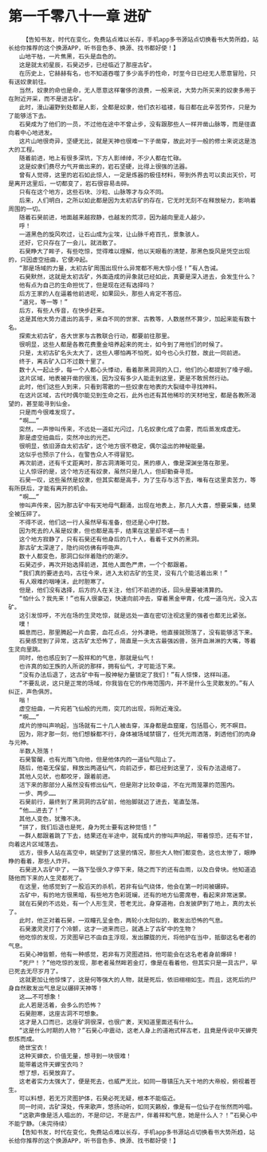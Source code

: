 # 第一千零八十一章 进矿
        【告知书友，时代在变化，免费站点难以长存，手机app多书源站点切换看书大势所趋，站长给你推荐的这个换源APP，听书音色多、换源、找书都好使！】
       山地干枯，一片焦黑，石头是血色的。
       这是就太初星辰，石昊迈步，已经临近了那座古矿。
       在历史上，它赫赫有名，也不知道吞噬了多少高手的性命，时至今日已经无人愿意冒险，只有送奴隶前往。
       当然，奴隶的命也是命，无人愿意这样奢侈的浪费，一般来说，大势力所买来的奴隶多用于在附近开采，而不是进古矿。
       此时，漫山遍野到处都是人影，全都是奴隶，他们衣衫褴褛，每日都在此辛苦劳作，只是为了能够活下去。
       石昊成为了他们的一员，不过他在途中不曾止步，没有跟那些人一样开凿山脉等，而是径直向着中心地进发。
       这片山地很奇异，坚硬无比，就是天神也很难一下子凿穿，故此对于一般的修士来说这是浩大的工程。
       随着前进，地上有很多深坑，下方人影绰绰，不少人都在忙碌。
       这是奴隶们费尽力气开凿出来的，岩石坚硬，比得上很强的法器。
       曾有人觉得，这里的岩石如此惊人，一定是炼器的极佳材料，带到外界去可以卖出天价，可是离开这里后，一切都变了，岩石很容易击碎。
       只有在这个地方，这些石块、沙粒、山脉等才与众不同。
       后来，人们明白，之所以如此都是因为太初古矿的存在，它无时无刻不在释放秘力，影响着周围的一切。
       随着石昊前进，地面越来越寂静，也越发的荒凉，因为越向里走人越少。
       呼！
       一道黑色的旋风吹过，让石山成为尘埃，让山脉千疮百孔，景象骇人。
       还好，它只存在了一会儿，就消散了。
       石昊睁大了眸子，有些吃惊，觉得难以理解，他以天眼看的清楚，那黑色旋风是凭空出现的，只因虚空扭曲，它便冲起。
       “那是场域的力量，太初古矿周围出现什么异常都不用大惊小怪！”有人告诫。
       石昊默然，这就是太初古矿，外面造成的异象就已经如此，真要是深入进去，会发生什么？
       他有点为自己的生命担忧了，但是现在还有选择吗？
       后方王家的人在逼着他前进呢，如果回头，那些人肯定不答应。
       “道兄，等一等！”
       后方，有些人传音，在快步赶来。
       这是其他大势力遣出的高手，来自不同的世家、古教等，人数居然不算少，加起来能有数十名。
       探索太初古矿，各大世家与古教联合行动，都要前往那里。
       很明显，这些人都是各教花费重金培养起来的死士，如今到了用他们的时候了。
       只是，太初古矿名头太大了，这些人哪怕再不怕死，如今也心头打鼓，故此一同前进。
       终于，离古矿入口不过数十里了。
       数十人一起止步，每一个人都心头悸动，看着那黑洞洞的入口，他们的心都提到了嗓子眼。
       这片区域，地表被开凿的很浅，因为没有多少人能走到这里，更是不敢贸然行动。
       此时，他们这些人到来，只看到零散的一些奴隶在地表的大裂缝中寻找神料。
       在这片区域，古代时偶尔能见到生命之石，此外也还有其他稀珍的天材地宝，都是各教所渴望的，甚至能寻到仙金。
       只是而今很难发现了。
       “啊……”
       突然，一声惨叫传来，不远处一道虹光闪过，几名奴隶化成了血雾，而后蒸发成虚无。
       那是虚空扭曲后，突然冲出的光芒。
       很明显，依旧源自太初古矿，这个地方很不稳定，偶尔溢出的神秘能量。
       这似乎也预示了什么，在警告众人不得冒犯。
       再次前进，还有千丈距离时，那古洞清晰可见，黑的瘆人，像是深渊坐落在那里。
       让人惊讶的是，这个地方还有奴隶，虽然只是几人，但却勤奋寻觅。
       石昊一叹，这些虽然是奴隶，但其实都是高手，为了生存与活下去，唯有在这里卖苦力，等有所获后，才能有离开的机会。
       “啊……”
       惨叫声传来，因为那古矿中有天地母气翻涌，出现在地表上，那几人大喜，想要采集，结果全被压碎了。
       不得不说，他们这一行人虽然早有准备，但还是心中打鼓。
       因为死去的人虽是奴隶，但也都是高手，结果在这里却不堪一击！
       这个地方寂静了，只有石昊还有他身后的几十人，看着千丈外的黑洞。
       那古矿太深邃了，隐约间仿佛有呼吸声。
       数十人都变色，那洞口似伴着隐约的潮汐。
       石昊迈步，再次开始选择前进，其他人面色严肃，一个个都跟着。
       “我们真的要进去吗，古往今来，进入太初古矿的生灵，没有几个能活着出来！”
       有人艰难的咽唾沫，此时胆寒了。
       但是，他们没有选择，后方的人在关注，他们不前进的话，回头是要被清算的。
       “怕什么？我先来！”也有人很豪迈，快速向前冲去，穿着黑金甲胄，化成一道乌光，没入古矿。
       这引发惊呼，不光在场的生灵吃惊，就是远处一直在密切注视这里的强者也都无比紧张。
       噗！
       瞬息而已，那里腾起一片血雾，血花点点，分外凄艳，他直接就殒落了，没有能够活下来。
       石昊感觉到了异常，这古矿太恐怖了，简直是一头太古最强凶兽，张开血淋淋的大嘴，等着生灵向里跳。
       同时，他也感应到了一股祥和的气息，那就是仙气！
       也许真的如王族的人所说的那样，拥有仙气，才可能活下来。
       “没有办法后退了，这古矿中有一股神秘力量锁定了我们！”有人惊悚，这样叫道。
       “不要乱说，这只是正常的场域，你我皆在它的作用范围内，并不是什么生灵散发的。”有人纠正，声色俱厉。
       嗡！
       虚空扭曲，一片宛若飞仙般的光雨，突兀的出现，将附近淹没。
       “啊……”
       成片的惨叫声响起，当场就有二十几人被击穿，浑身都是血窟窿，包括眉心，死不瞑目。
       因为，刚才那一刻，他们想躲都不行，身体被场域禁锢了，任凭光雨洒落，刺透他们的肉身与元神。
       半数人殒落！
       石昊警醒，也有光雨飞向他，但是他体内的一道仙气阻止了。
       随后，他毫无保留，释放出两道仙气，向前迈步，都已经到这里了，没有办法退缩了。
       其他人见状，也都咬牙，跟着前进。
       活下来的那部分人虽然没有修出仙气，但是刚才比较幸运，不在光雨笼罩的范围内。
       一步、两步……
       石昊前行，最终到了黑洞洞的古矿前，他抬脚就迈了进去，笔直坠落。
       “他……进去了！”
       其他人变色，犹豫不决。
       “拼了，我们后退也是死，身为死士要有这种觉悟！”
       一群人都跟着跳了下去，结果还在半途中，就有成片的惨叫声响起，带着惊恐，还有不甘，向着这片区域落去。
       远方，很多人站在高空中，眺望到了这里的情况，那些大人物们都变色，这也太惨了，眼睁睁的看着，那些人炸开。
       石昊进入古矿中了，一路下坠很久才停下来，随之而下的还有血雨，以及白骨块。他知道追随他而下来的人生灵都死了。
       在这里，他感觉到了一股滔天的杀机，若非有仙气绕体，他会在第一时间被碾碎。
       古矿中，有的地方很黑暗，有些地方色彩斑斓，还有的地方仙雾席卷，看起来非常迷蒙。
       就在石昊的不远处，有一个人形生灵，苍老无比，身穿道袍，白发披萨到了地上，真的太长了。
       此时，他正对着石昊，一双瞳孔呈金色，两轮小太阳似的，散发出恐怖的气息。
       石昊激灵灵打了个冷颤，这才一进来而已，就遇上了古矿中的生物？
       他吃惊的发现，万灵图早已不由自主浮现，发出朦胧的光，将他护在当中，抵御这名老者的气息。
       石昊心神皆颤，他有一种感觉，若非有万灵图遮挡，他可能会在这名老者身前爆碎！
       “死尸！？”他吃惊的发现，那老者虽然眸若金灯，像是在看着他，但其实只是一具古尸，早已死去无尽岁月了。
       这就更加让他惊悚了，这是何等强大的人物，就是死后，依旧栩栩如生。而且，这死后的尸身自然散发出气息足以碾碎天神等！
       这……不可想象！
       此人若是活着，会多么的恐怖？
       石昊胆寒，这座古洞不可想象。
       这才是入口而已，这座矿洞很深，也很广袤，天知道里面还有什么。
       “这是什么时期的人物？”石昊心中震动，这老人身上的道袍式样古老，且竟是传说中天蝉壳祭炼而成。
       绝世宝衣！
       这种天蝉衣，价值无量，想寻到一块很难！
       能带着这件天蝉宝衣吗？
       想了想，石昊放弃了。
       这老者实力太强大了，便是死去，也威严无比，如同一尊镇压九天十地的大帝般，俯视着苍生。
       可以料想，若无万灵图护体，石昊必死无疑，根本不能临近。
       同一时间，古矿深处，传来歌声，悠扬动听，如同天籁般，像是有一位仙子在怅然而吟唱。
       “这歌声像是活人唱出的，不是印记，不是古尸，伴着祥和气息，她是什么人？！”石昊心中不能宁静。（未完待续）
       【告知书友，时代在变化，免费站点难以长存，手机app多书源站点切换看书大势所趋，站长给你推荐的这个换源APP，听书音色多、换源、找书都好使！】